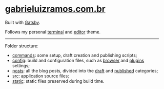# [gabrieluizramos.com.br](https://gabrieluizramos.com.br/)
Built with [Gatsby](https://www.gatsbyjs.org/).

Follows my personal [terminal](https://github.com/gabrieluizramos/dotfiles/blob/master/.dotfiles/symlinks/.zshrc#L16) and [editor](https://www.nordtheme.com/) theme.

---

Folder structure:
- [commands](./commands): some setup, draft creation and publishing scripts;
- [config](./config): build and configuration files, such as [browser](./config/browser) and [plugins](./config/plugins) settings;
- [posts](./posts): all the blog posts, divided into the [draft](./posts/drafts) and [published](./posts/published) categories;
- [src](./src): application source files;
- [static](./static): static files preserved during build time.

